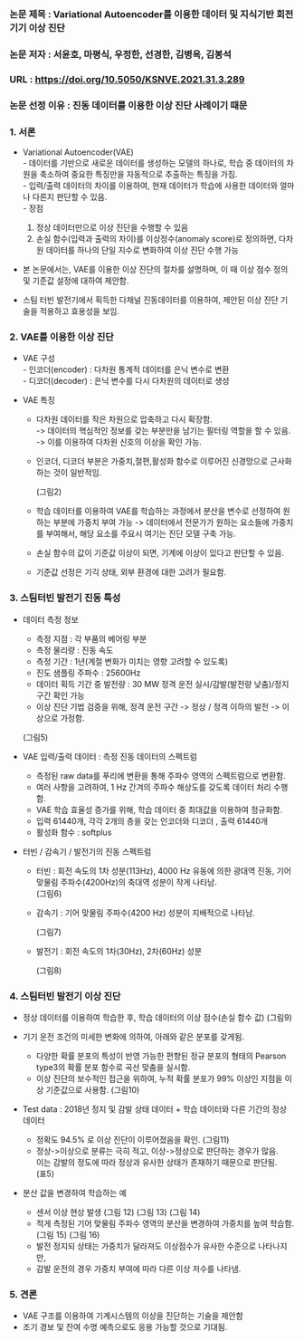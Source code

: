 ### 논문 제목 : Variational Autoencoder를 이용한 데이터 및 지식기반 회전기기 이상 진단
### 논문 저자 : 서윤호, 마평식, 우정한, 선경한, 김병옥, 김봉석
### URL : https://doi.org/10.5050/KSNVE.2021.31.3.289
### 논문 선정 이유 : 진동 데이터를 이용한 이상 진단 사례이기 때문

### 1. 서론

   * Variational Autoencoder(VAE)  
    - 데이터를 기반으로 새로운 데이터를 생성하는 모델의 하나로, 학습 중 데이터의 차원을 축소하여 중요한 특징만을 자동적으로 추출하는 특징을 가짐.  
    - 입력/출력 데이터의 차이를 이용하여, 현재 데이터가 학습에 사용한 데이터와 얼마나 다른지 판단할 수 있음.  
    - 장점
        1) 정상 데이터만으로 이상 진단을 수행할 수 있음
        2) 손실 함수(입력과 출력의 차이)를 이상정수(anomaly score)로 정의하면, 다차원 데이터를 하나의 단일 지수로 변화하여 이상 진단 수행 가능

   * 본 논문에서는, VAE를 이용한 이상 진단의 절차를 설명하며, 이 때 이상 점수 정의 및 기준값 설정에 대하여 제안함.
   * 스팀 터빈 발전기에서 획득한 다채널 진동데이터를 이용하여, 제안된 이상 진단 기술을 적용하고 효용성을 보임.


### 2. VAE를 이용한 이상 진단

   * VAE 구성  
    - 인코더(encoder) : 다차원 통계적 데이터를 은닉 변수로 변환  
    - 디코더(decoder) : 은닉 변수를 다시 다차원의 데이터로 생성


   * VAE 특징  
      - 다차원 데이터를 작은 차원으로 압축하고 다시 확장함.  
      -> 데이터의 핵심적인 정보를 갖는 부분만을 남기는 필터링 역할을 할 수 있음.  
      -> 이를 이용하여 다차원 신호의 이상을 확인 가능.
     - 인코더, 디코더 부분은 가중치,절편,활성화 함수로 이루어진 신경망으로 근사화 하는 것이 일반적임.

       (그림2)
       
     - 학습 데이터를 이용하여 VAE를 학습하는 과정에서 분산을 변수로 선정하여 원하는 부분에 가중치 부여 가능
       -> 데이터에서 전문가가 원하는 요소들에 가중치를 부여해서, 해당 요소를 주요시 여기는 진단 모델 구축 가능.
       
     - 손실 함수의 값이 기준값 이상이 되면, 기계에 이상이 있다고 판단할 수 있음.
     - 기준값 선정은 기긱 상태, 외부 환경에 대한 고려가 필요함.
     
     
     
### 3. 스팀터빈 발전기 진동 특성

   * 데이터 측정 정보  
     - 측정 지점 : 각 부품의 베어링 부분  
     - 측정 물리량 : 진동 속도  
     - 측정 기간 : 1년(계절 변화가 미치는 영향 고려할 수 있도록)  
     - 진도 샘플링 주파수 : 25600Hz  
     - 데이터 획득 기간 중 발전량 : 30 MW 정격 운전 실시/감발(발전량 낮춤)/정지 구간 확인 가능  
     - 이상 진단 기법 검증을 위해, 정격 운전 구간 -> 정상 / 정격 이하의 발전 -> 이상으로 가정함.  

      (그림5)  

    
    
   * VAE 입력/출력 데이터 : 측정 진동 데이터의 스펙트럼  
     - 측정된 raw data를 푸리에 변환을 통해 주파수 영역의 스펙트럼으로 변환함.
     - 여러 사항을 고려하여, 1 Hz 간겨의 주파수 해상도를 갖도록 데이터 처리 수행함.
     - VAE 학습 효율성 증가를 위해, 학습 데이터 중 최대값을 이용하여 정규화함.
     - 입력 61440개, 각각 2개의 층을 갖는 인코더와 디코더 , 출력 61440개
     - 활성화 함수 : softplus


   * 터빈 / 감속기 / 발전기의 진동 스펙트럼

     - 터빈 : 회전 속도의 1차 성분(113Hz), 4000 Hz 유동에 의한 광대역 진동, 기어 맞물림 주파수(4200Hz)의 축대역 성분이 작게 나타남.  
       (그림6)
     
     - 감속기 : 기어 맞물림 주파수(4200 Hz) 성분이 지배적으로 나타남.

       (그림7)
     
     - 발전기 : 회전 속도의 1차(30Hz), 2차(60Hz) 성분

       (그림8)
     
    
### 4. 스팀터빈 발전기 이상 진단

   * 정상 데이터를 이용하여 학습한 후, 학습 데이터의 이상 점수(손실 함수 값)
     (그림9)
   * 기기 운전 조건의 미세한 변화에 의하여, 아래와 같은 분포를 갖게됨.
     - 다양한 확률 분포의 특성이 반영 가능한 편향된 정규 분포의 형태의 Pearson type3의 확률 분포 함수로 곡선 맞춤을 실시함.
     - 이상 진단의 보수적인 접근을 위하여, 누적 확률 분포가 99% 이상인 지점을 이상 기준값으로 사용함.
       (그림10)
       
   * Test data : 2018년 정지 및 감발 상태 데이터 + 학습 데이터와 다른 기간의 정상 데이터
     - 정확도 94.5% 로 이상 진단이 이루어졌음을 확인.
       (그림11)
     - 정상->이상으로 분류는 극히 적고, 이상->정상으로 판단하는 경우가 많음.  
       이는 감발의 정도에 따라 정상과 유사한 상태가 존재하기 때문으로 판단됨.  
       (표5)
       
   * 분산 값을 변경하여 학습하는 예
     - 센서 이상 현상 발생
       (그림 12)  (그림 13)  (그림 14)
     - 적게 측정된 기어 맞물림 주파수 영역의 분산을 변경하여 가중치를 높여 학습함.
       (그림 15)  (그림 16)
     - 발전 정지되 상태는 가중치가 달라져도 이상점수가 유사한 수준으로 나타나지만,
     - 감발 운전의 경우 가중치 부여에 따라 다른 이상 저수를 나타냄.


### 5. 견론

   * VAE 구조를 이용하여 기계시스템의 이상을 진단하는 기술을 제안함
   * 조기 경보 및 잔여 수명 예측으로도 응용 가능할 것으로 기대됨.
